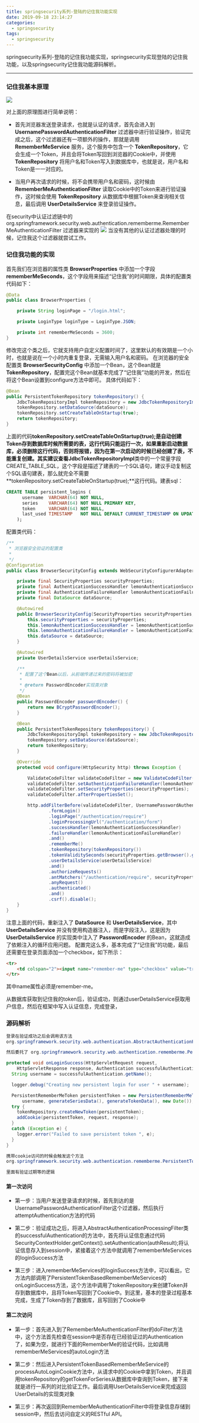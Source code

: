 ```yaml
---
title: springsecurity系列-登陆的记住我功能实现
date: 2019-09-18 23:14:27
categories:
  - springsecurity
tags:
  - springsecurity
---
```


springsecurity系列-登陆的记住我功能实现，springsecurity实现登陆的记住我功能，以及springsecurity记住我功能源码解析。
<!-- more -->

------------
### 记住我基本原理

<img class="avatar" src="/img/security-rememberme.jpg">

对上面的原理图进行简单说明：

- 首先浏览器发送登录请求，也就是认证的请求，首先会进入到 **UsernamePasswordAuthenticationFilter** 过滤器中进行验证操作，验证完成之后，这个过滤器还有一项额外的操作，那就是调用 **RememberMeService** 服务，这个服务中包含一个 **TokenRepository**，它会生成一个Token，并且会将Token写回到浏览器的Cookie中，并使用**TokenRepository** 将用户名和Token写入到数据库中，也就是说，用户名和Token是一一对应的。

- 当用户再次请求的时候，将不会携带用户名和密码，这时候由 **RememberMeAuthenticationFilter** 读取Cookie中的Token来进行验证操作，这时候会使用 **TokenRepository** 从数据库中根据Token来查询相关信息，最后调用 **UserDetailsService** 来登录验证操作。

在security中认证过滤链中的 org.springframework.security.web.authentication.rememberme.RememberMeAuthenticationFilter 过滤器来实现的
<img class="avatar" src="/img/security.jpg">
当没有其他的认证过滤器处理的时候，记住我这个过滤器就尝试工作。

### 记住我功能的实现
首先我们在浏览器的属性类 **BrowserProperties** 中添加一个字段 **rememberMeSeconds**，这个字段用来描述“记住我”的时间期限，具体的配置类代码如下：
```java
@Data
public class BrowserProperties {

    private String loginPage = "/login.html";

    private LoginType loginType = LoginType.JSON;

    private int rememberMeSeconds = 3600;
}

```
修改完这个类之后，它就支持用户自定义配置时间了，这里默认的有效期是一个小时，也就是说在一个小时内重复登录，无需输入用户名和密码。
在浏览器的安全配置类 **BrowserSecurityConfig** 中添加一个Bean，这个Bean就是**TokenRepository**，配置完这个Bean就基本完成了“记住我”功能的开发，然后在将这个Bean设置到configure方法中即可。
具体代码如下：
```java
@Bean
public PersistentTokenRepository tokenRepository() {
    JdbcTokenRepositoryImpl tokenRepository = new JdbcTokenRepositoryImpl();
    tokenRepository.setDataSource(dataSource);
    tokenRepository.setCreateTableOnStartup(true);
    return tokenRepository;
}

```
上面的代码**tokenRepository.setCreateTableOnStartup(true);**是自动创建Token存到数据库时候所需要的表，这行代码只能运行一次，如果重新启动数据库，必须删除这行代码，否则将报错，因为在第一次启动的时候已经创建了表，不能重复创建。其实建议查看**JdbcTokenRepositoryImpl**类中的一个常量字段CREATE_TABLE_SQL，这个字段是描述了建表的一个SQL语句，建议手动复制这个SQL语句建表，那么就完全不需要**tokenRepository.setCreateTableOnStartup(true);**这行代码。建表sql：
```sql
CREATE TABLE persistent_logins (
      username  VARCHAR(64) NOT NULL,
      series    VARCHAR(64) NOT NULL PRIMARY KEY,
      token     VARCHAR(64) NOT NULL,
      last_used TIMESTAMP   NOT NULL DEFAULT CURRENT_TIMESTAMP ON UPDATE CURRENT_TIMESTAMP
    );

```
配置类代码：
```java
/**
 * 浏览器安全验证的配置类
 *
 */
@Configuration
public class BrowserSecurityConfig extends WebSecurityConfigurerAdapter {

    private final SecurityProperties securityProperties;
    private final AuthenticationSuccessHandler lemonAuthenticationSuccessHandler;
    private final AuthenticationFailureHandler lemonAuthenticationFailureHandler;
    private final DataSource dataSource;

    @Autowired
    public BrowserSecurityConfig(SecurityProperties securityProperties, AuthenticationSuccessHandler lemonAuthenticationSuccessHandler, AuthenticationFailureHandler lemonAuthenticationFailureHandler, DataSource dataSource) {
        this.securityProperties = securityProperties;
        this.lemonAuthenticationSuccessHandler = lemonAuthenticationSuccessHandler;
        this.lemonAuthenticationFailureHandler = lemonAuthenticationFailureHandler;
        this.dataSource = dataSource;
    }

    @Autowired
    private UserDetailsService userDetailsService;

    /**
     * 配置了这个Bean以后，从前端传递过来的密码将被加密
     *
     * @return PasswordEncoder实现类对象
     */
    @Bean
    public PasswordEncoder passwordEncoder() {
        return new BCryptPasswordEncoder();
    }

    @Bean
    public PersistentTokenRepository tokenRepository() {
        JdbcTokenRepositoryImpl tokenRepository = new JdbcTokenRepositoryImpl();
        tokenRepository.setDataSource(dataSource);
        return tokenRepository;
    }

    @Override
    protected void configure(HttpSecurity http) throws Exception {

        ValidateCodeFilter validateCodeFilter = new ValidateCodeFilter();
        validateCodeFilter.setAuthenticationFailureHandler(lemonAuthenticationFailureHandler);
        validateCodeFilter.setSecurityProperties(securityProperties);
        validateCodeFilter.afterPropertiesSet();

        http.addFilterBefore(validateCodeFilter, UsernamePasswordAuthenticationFilter.class)
                .formLogin()
                .loginPage("/authentication/require")
                .loginProcessingUrl("/authentication/form")
                .successHandler(lemonAuthenticationSuccessHandler)
                .failureHandler(lemonAuthenticationFailureHandler)
                .and()
                .rememberMe()
                .tokenRepository(tokenRepository())
                .tokenValiditySeconds(securityProperties.getBrowser().getRememberMeSeconds())
                .userDetailsService(userDetailsService)
                .and()
                .authorizeRequests()
                .antMatchers("/authentication/require", securityProperties.getBrowser().getLoginPage(), "/code/image").permitAll()
                .anyRequest()
                .authenticated()
                .and()
                .csrf().disable();
    }
}

```
注意上面的代码，重新注入了 **DataSource** 和 **UserDetailsService**，其中 **UserDetailsService** 并没有使用构造器注入，而是字段注入，这是因为 **UserDetailsService** 的实现类中注入了 **PasswordEncoder** 的Bean，这就造成了依赖注入的循环应用问题。
配置完这么多，基本完成了“记住我”的功能，最后还需要在登录页面添加一个checkbox，如下所示：
```html
<tr>
    <td colspan="2"><input name="remember-me" type="checkbox" value="true">记住我</td>
</tr>
```
其中name属性必须是remember-me。

从数据库获取到记住我的token后，验证成功，则通过userDetailsService获取用户信息，然后在框架中写入认证信息，完成登录，
### 源码解析
```java
登录在验证成功之后会调用该方法
org.springframework.security.web.authentication.AbstractAuthenticationProcessingFilter#successfulAuthentication

然后委托了 org.springframework.security.web.authentication.rememberme.PersistentTokenBasedRememberMeServices#onLoginSuccess

protected void onLoginSuccess(HttpServletRequest request,
    HttpServletResponse response, Authentication successfulAuthentication) {
  String username = successfulAuthentication.getName();

  logger.debug("Creating new persistent login for user " + username);

  PersistentRememberMeToken persistentToken = new PersistentRememberMeToken(
      username, generateSeriesData(), generateTokenData(), new Date());
  try {
    tokenRepository.createNewToken(persistentToken);
    addCookie(persistentToken, request, response);
  }
  catch (Exception e) {
    logger.error("Failed to save persistent token ", e);
  }
}

携带cookie访问的时候会触发这个方法
org.springframework.security.web.authentication.rememberme.PersistentTokenBasedRememberMeServices#processAutoLoginCookie

里面有验证过期等的逻辑

```
#### 第一次访问

- 第一步：当用户发送登录请求的时候，首先到达的是UsernamePasswordAuthenticationFilter这个过滤器，然后执行attemptAuthentication方法的代码

- 第二步：验证成功之后，将进入AbstractAuthenticationProcessingFilter类的successfulAuthentication的方法中，首先将认证信息通过代码SecurityContextHolder.getContext().setAuthentication(authResult);将认证信息存入到session中，紧接着这个方法中就调用了rememberMeServices的loginSuccess方法

- 第三步：进入rememberMeServices的loginSuccess方法中，可以看出，它方法内部调用了PersistentTokenBasedRememberMeServices的onLoginSuccess方法，这个方法中调用了tokenRepository来创建Token并存到数据库中，且将Token写回到了Cookie中。到这里，基本的登录过程基本完成，生成了Token存到了数据库，且写回到了Cookie中

#### 第二次访问

- 第一步：首先进入到了RememberMeAuthenticationFilter的doFilter方法中，这个方法首先检查在session中是否存在已经验证过的Authentication了，如果为空，就进行下面的RememberMe的验证代码，比如调用rememberMeServices的autoLogin方法

- 第二步：然后进入PersistentTokenBasedRememberMeService的processAutoLoginCookie方法中，从请求中的Cookie中拿到Token，并且调用tokenRepository的getTokenForSeries从数据库中查询到Token，接下来就是进行一系列的对比验证工作。最后调用UserDetailsService来完成返回UserDetails的实现类对象

- 第三步：再次返回到RememberMeAuthenticationFilter中将登录信息存储到session中，然后去访问自定义的RESTful API。